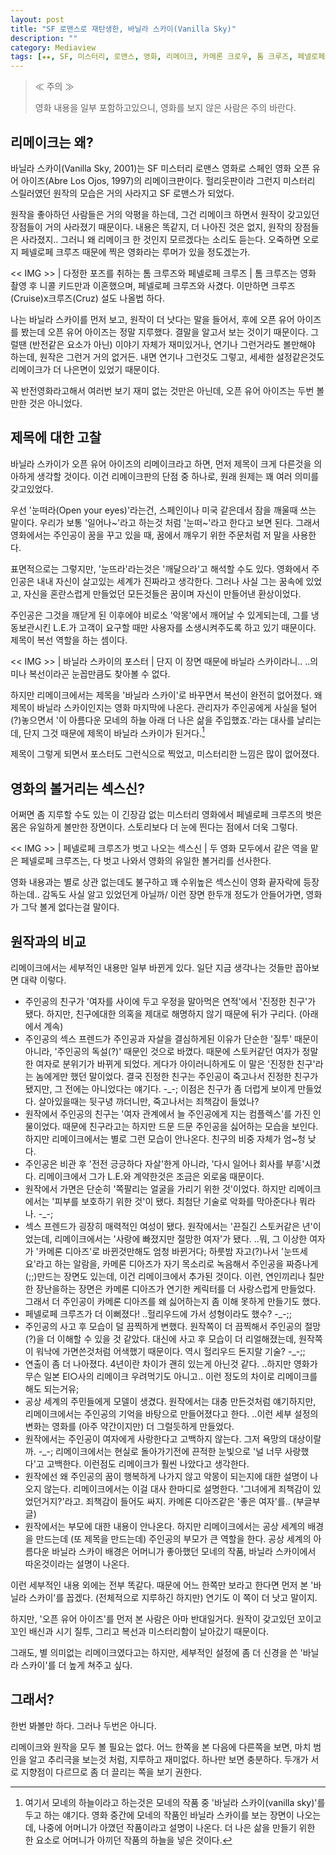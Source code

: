 ```yaml
---
layout: post
title: "SF 로맨스로 재탄생한, 바닐라 스카이(Vanilla Sky)"
description: ""
category: Mediaview
tags: [★★, SF, 미스터리, 로맨스, 영화, 리메이크, 카메론 크로우, 톰 크루즈, 페넬로페 크루즈, 카메론 디아즈]
---
```


> ≪ 주의 ≫
>
> 영화 내용을 일부 포함하고있으니, 영화를 보지 않은 사람은 주의 바란다.


## 리메이크는 왜?

바닐라 스카이(Vanilla Sky, 2001)는 SF 미스터리 로맨스 영화로
스페인 영화 오픈 유어 아이즈(Abre Los Ojos, 1997)의 리메이크판이다.
헐리웃판이라 그런지 미스터리 스릴러였던 원작의 모습은 거의 사라지고 SF 로맨스가 되었다.

원작을 좋아하던 사람들은 거의 악평을 하는데,
그건 리메이크 하면서 원작이 갖고있던 장점들이 거의 사라졌기 때문이다.
내용은 똑같지, 더 나아진 것은 없지, 원작의 장점들은 사라졌지.. 그러니 왜 리메이크 한 것인지 모르겠다는 소리도 듣는다.
오죽하면 오로지 페넬로페 크루즈 때문에 찍은 영화라는 루머가 있을 정도겠는가.

<< IMG >> | 다정한 포즈를 취하는 톰 크루즈와 페넬로페 크루즈 | 톰 크루즈는 영화 촬영 후 니콜 키드만과 이혼했으며, 페넬로페 크루즈와 사겼다. 이만하면 크루즈(Cruise)x크루즈(Cruz) 설도 나올법 하다.

나는 바닐라 스카이를 먼저 보고, 원작이 더 낫다는 말을 들어서, 후에 오픈 유어 아이즈를 봤는데 오픈 유어 아이즈는 정말 지루했다.
결말을 알고서 보는 것이기 때문이다.
그럴땐 (반전같은 요소가 아닌) 이야기 자체가 재미있거나, 연기나 그런거라도 볼만해야 하는데, 원작은 그런거 거의 없거든.
내면 연기나 그런것도 그렇고, 세세한 설정같은것도 리메이크가 더 나은면이 있었기 때문이다.

꼭 반전영화라고해서 여러번 보기 재미 없는 것만은 아닌데,
오픈 유어 아이즈는 두번 볼만한 것은 아니었다.


## 제목에 대한 고찰

바닐라 스카이가 오픈 유어 아이즈의 리메이크라고 하면,
먼저 제목이 크게 다른것을 의아하게 생각할 것이다.
이건 리메이크판의 단점 중 하나로, 원래 원제는 꽤 여러 의미를 갖고있었다.

우선 '눈떠라(Open your eyes)'라는건, 스페인이나 미국 같은데서 잠을 깨울때 쓰는 말이다.
우리가 보통 '일어나~'라고 하는것 처럼 '눈떠~'라고 한다고 보면 된다.
그래서 영화에서는 주인공이 꿈을 꾸고 있을 때,
꿈에서 깨우기 위한 주문처럼 저 말을 사용한다.

표면적으로는 그렇지만, '눈뜨라'라는것은 '깨달으라'고 해석할 수도 있다.
영화에서 주인공은 내내 자신이 살고있는 세계가 진짜라고 생각한다.
그러나 사실 그는 꿈속에 있었고,
자신을 혼란스럽게 만들었던 모든것들은 꿈이며 자신이 만들어낸 환상이었다.

주인공은 그것을 깨닫게 된 이후에야 비로소 '악몽'에서 깨어날 수 있게되는데,
그를 냉동보관시킨 L.E.가 고객이 요구할 때만 사용자를 소생시켜주도록 하고 있기 때문이다.
제목이 복선 역할을 하는 셈이다.

<< IMG >> | 바닐라 스카이의 포스터 | 단지 이 장면 때문에 바닐라 스카이라니.. ..의미나 복선이라곤 눈꼽만큼도 찾아볼 수 없다.

하지만 리메이크에서는 제목을 '바닐라 스카이'로 바꾸면서 복선이 완전히 없어졌다.
왜 제목이 바닐라 스카이인지는 영화 마지막에 나온다.
관리자가 주인공에게 사실을 털어(?)놓으면서
'이 아름다운 모네의 하늘 아래 더 나은 삶을 주입했죠.'라는 대사를 날리는데,
단지 그것 때문에 제목이 바닐라 스카이가 된거다.[^1]

[^1]: 여기서 모네의 하늘이라고 하는것은 모네의 작품 중 '바닐라 스카이(vanilla sky)'를 두고 하는 얘기다. 영화 중간에 모네의 작품인 바닐라 스카이를 보는 장면이 나오는데, 나중에 어머니가 아꼈던 작품이라고 설명이 나온다. 더 나은 삶을 만들기 위한 한 요소로 어머니가 아끼던 작품의 하늘을 넣은 것이다.

제목이 그렇게 되면서 포스터도 그런식으로 찍었고, 미스터리한 느낌은 많이 없어졌다.


## 영화의 볼거리는 섹스신?

어쩌면 좀 지루할 수도 있는 이 긴장감 없는 미스터리 영화에서
페넬로페 크루즈의 벗은 몸은 유일하게 볼만한 장면이다.
스토리보다 더 눈에 띈다는 점에서 더욱 그렇다.

<< IMG >> | 페넬로페 크루즈가 벗고 나오는 섹스신 | 두 영화 모두에서 같은 역을 맡은 페넬로페 크루즈는, 다 벗고 나와서 영화의 유일한 볼거리를 선사한다.

영화 내용과는 별로 상관 없는데도 불구하고 꽤 수위높은 섹스신이 영화 끝자락에 등장하는데..
감독도 사실 알고 있었던게 아닐까/
이런 장면 한두개 정도가 안들어가면, 영화가 그닥 볼게 없다는걸 말이다.


## 원작과의 비교

리메이크에서는 세부적인 내용만 일부 바뀐게 있다.
일단 지금 생각나는 것들만 꼽아보면 대략 이렇다.

* 주인공의 친구가 '여자를 사이에 두고 우정을 말아먹은 연적'에서 '진정한 친구'가 됐다.
  하지만, 친구에대한 의혹을 제대로 해명하지 않기 때문에 뒤가 구리다. (아래에서 계속)
* 주인공의 섹스 프렌드가 주인공과 자살을 결심하게된 이유가 단순한 '질투' 때문이 아니라,
  '주인공의 독설(?)' 때문인 것으로 바꼈다.
  때문에 스토커같던 여자가 정말한 여자로 분위기가 바뀌게 되었다.
  게다가 아이러니하게도 이 말은 '진정한 친구'라는 놈에게만 했던 말이었다.
  결국 진정한 친구는 주인공이 죽고나서 진정한 친구가 됐지만, 그 전에는 아니었다는 얘기다. -_-;
  이점은 친구가 좀 더럽게 보이게 만들었다.
  살아있을때는 뒷구녕 까더니만, 죽고나서는 죄책감이 들었나?
* 원작에서 주인공의 친구는 '여자 관계에서 늘 주인공에게 지는 컴플렉스'를 가진 인물이었다.
  때문에 친구라고는 하지만 드문 드문 주인공을 싫어하는 모습을 보인다.
  하지만 리메이크에서는 별로 그런 모습이 안나온다.
  친구의 비중 자체가 엄~청 낮다.
* 주인공은 비관 후 '전전 긍긍하다 자살'한게 아니라, '다시 일어나 회사를 부흥'시켰다.
  리메이크에서 그가 L.E.와 계약한것은 조금은 외로움 때문이다.
* 원작에서 가면은 단순히 '쪽팔리는 얼굴을 가리기 위한 것'이었다.
  하지만 리메이크에서는 '피부를 보호하기 위한 것'이 됐다.
  최첨단 기술로 악화를 막아준다나 뭐라나. -_-;
* 섹스 프렌드가 굉장히 매력적인 여성이 됐다.
  원작에서는 '끈질긴 스토커같은 년'이었는데, 리메이크에서는 '사랑에 빠졌지만 절망한 여자'가 됐다.
  ..뭐, 그 이상한 여자가 '카메론 디아즈'로 바뀐것만해도 엄청 바뀐거다;
  하룻밤 자고(?)나서 '눈뜨세요'라고 하는 알람을,
  카메론 디아즈가 자기 목소리로 녹음해서 주인공을 짜증나게(;;)만드는 장면도 있는데,
  이건 리메이크에서 추가된 것이다.
  이런, 연인끼리나 칠만한 장난을하는 장면은 카메론 디아즈가 연기한 케릭터를 더 사랑스럽게 만들었다.
  그래서 더 주인공이 카메론 디아즈를 왜 싫어하는지 좀 이해 못하게 만들기도 했다.
* 페넬로페 크루즈가 더 이뻐졌다!
  ..헐리우드에 가서 성형이라도 했수? -_-;;
* 주인공의 사고 후 모습이 덜 끔찍하게 변했다.
  원작쪽이 더 끔찍해서 주인공의 절망(?)을 더 이해할 수 있을 것 같았다.
  대신에 사고 후 모습이 더 리얼해졌는데, 원작쪽이 워낙에 가면쓴것처럼 어색했기 때문이다.
  역시 헐리우드 돈지랄 기술? -_-;;
* 연출이 좀 더 나아졌다. 4년이란 차이가 괜히 있는게 아닌것 같다.
  ..하지만 영화가 무슨 일본 El○사의 리메이크 우려먹기도 아니고..
  이런 정도의 차이로 리메이크를 해도 되는거유;
* 공상 세계의 주민들에게 모델이 생겼다.
  원작에서는 대충 만든것처럼 얘기하지만, 리메이크에서는 주인공의 기억을 바탕으로 만들어졌다고 한다.
  ..이런 세부 설정의 변화는 영화를 (아주 약간이지만) 더 그럴듯하게 만들었다.
* 원작에서는 주인공이 여자에게 사랑한다고 고백하지 않는다. 그저 욕망의 대상이랄까. -_-;
  리메이크에서는 현실로 돌아가기전에 끈적한 눈빛으로 '널 너무 사랑했다'고 고백한다.
  이런점도 리메이크가 훨씬 나았다고 생각한다.
* 원작에선 왜 주인공의 꿈이 행복하게 나가지 않고 악몽이 되는지에 대한 설명이 나오지 않는다.
  리메이크에서는 이걸 대사 한마디로 설명한다.
  '그녀에게 죄책감이 있었던거지?'라고.
  죄책감이 들어도 싸지. 카메론 디아즈같은 '좋은 여자'를.. (부글부글)
* 원작에서는 부모에 대한 내용이 안나온다.
  하지만 리메이크에서는 공상 세계의 배경을 만드는데 (또 제목을 만드는데) 주인공의 부모가 큰 역할을 한다.
  공상 세계의 아름다운 바닐라 스카이 배경은 어머니가 좋아했던 모네의 작품, 바닐라 스카이에서 따온것이라는 설명이 나온다.

이런 세부적인 내용 외에는 전부 똑같다.
때문에 어느 한쪽만 보라고 한다면 먼저 본 '바닐라 스카이'를 꼽겠다.
(전체적으로 지루하긴 하지만) 연기도 이 쪽이 더 낫고 말이지.

하지만, '오픈 유어 아이즈'를 먼저 본 사람은 아마 반대일거다.
원작이 갖고있던 꼬이고 꼬인 배신과 시기 질투, 그리고 복선과 미스터리함이 날아갔기 때문이다.

그래도, 별 의미없는 리메이크였다고는 하지만,
세부적인 설정에 좀 더 신경을 쓴 '바닐라 스카이'를 더 높게 쳐주고 싶다.


## 그래서?

한번 봐볼만 하다.
그러나 두번은 아니다.

리메이크와 원작을 모두 볼 필요는 없다.
어느 한쪽을 본 다음에 다른쪽을 보면, 마치 범인을 알고 추리극을 보는것 처럼, 지루하고 재미없다.
하나만 보면 충분하다.
두개가 서로 지향점이 다르므로 좀 더 끌리는 쪽을 보기 권한다.
